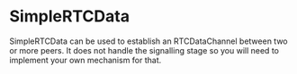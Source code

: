 # SimpleRTCData

SimpleRTCData can be used to establish an RTCDataChannel between two or more peers. It does not handle the signalling stage so you will need to implement your own mechanism for that.